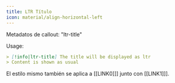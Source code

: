 ```yaml
---
title: LTR Título
icon: material/align-horizontal-left
---
```


Metadatos de callout: "ltr-title"

Usage:
```md
> [!info|ltr-title] The title will be displayed as ltr
> Content is shown as usual
```

El estilo mismo también se aplica a [[LINK0]]] junto con [[LINK1]]].